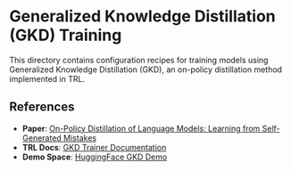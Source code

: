 # Generalized Knowledge Distillation (GKD) Training

This directory contains configuration recipes for training models using Generalized Knowledge Distillation (GKD), an on-policy distillation method implemented in TRL.

## References

- **Paper**: [On-Policy Distillation of Language Models: Learning from Self-Generated Mistakes](https://arxiv.org/abs/2306.13649)
- **TRL Docs**: [GKD Trainer Documentation](https://huggingface.co/docs/trl/main/en/gkd_trainer)
- **Demo Space**: [HuggingFace GKD Demo](https://huggingface.co/spaces/HuggingFaceH4/on-policy-distillation)
